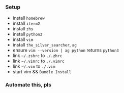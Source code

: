 ### Setup
- install `homebrew`
- install `iterm2`
- install `zhs`
- install `python3`
- install `vim` 
- install `the_silver_searcher`, `ag`
- ensure `vim --version | ag python` returns `python3`
- link `~/.zshrc` to `./.zhrc`
- link `~/.vimrc` to `./.vimrc`
- link `~/.vim` to `./.vim`
- start vim && `Bundle Install`


### Automate this, pls
